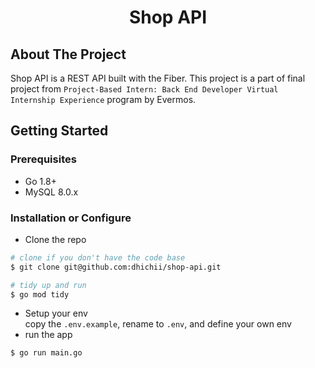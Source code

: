 <h1 align="center">Shop API</h1>

## About The Project
Shop API is a REST API built with the Fiber. This project is a part of final project from `Project-Based Intern: Back End Developer Virtual Internship Experience` program by Evermos.

## Getting Started

### Prerequisites
- Go 1.8+
- MySQL 8.0.x

### Installation or Configure
- Clone the repo
```bash
# clone if you don't have the code base
$ git clone git@github.com:dhichii/shop-api.git

# tidy up and run
$ go mod tidy
```
- Setup your env\
copy the `.env.example`, rename to `.env`, and define your own env
- run the app
```bash
$ go run main.go
```
